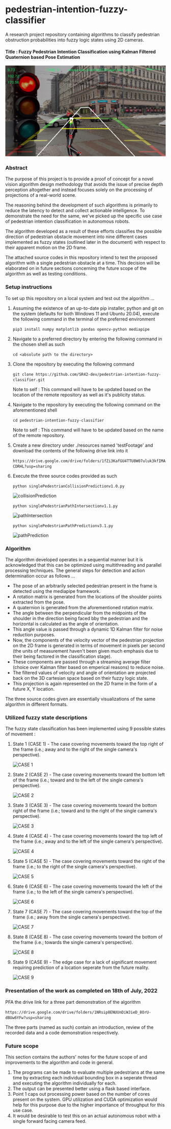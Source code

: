 # pedestrian-intention-fuzzy-classifier
A research project repository containing algorithms to classify pedestrian obstruction probabilities into fuzzy logic states using 2D cameras.

#### Title : Fuzzy Pedestrian Intention Classification using Kalman Filtered Quaternion based Pose Estimation

![Introduction](./resources/generalInformation/READMEGraphics/snapshot.JPG)

### Abstract 
The purpose of this project is to provide a proof of concept for a novel vision algorithm design methodology that avoids the issue of precise depth perception altogether and instead focuses solely on the processing of projections of a real-world scene.

The reasoning behind the development of such algorithms is primarily to reduce the latency to detect and collect actionable intelligence. To demonstrate the need for the same, we've picked up the specific use case of pedestrian intention classification in autonomous robots.

The algorithm developed as a result of these efforts classifies the possible direction of pedestrian obstacle movement into nine different cases implemented as fuzzy states (outlined later in the document) with respect to their apparent motion on the 2D frame. 

The attached source codes in this repository intend to test the proposed algorithm with a single pedestrian obstacle at a time. This decision will be elaborated on in future sections concerning the future scope of the algorithm as well as testing conditions.

### Setup instructions
To set up this repository on a local system and test out the algorithm ...

1. Assuming the existence of an up-to-date pip installer, python and git on the system (defaults for both Windows 11 and Ubuntu 20.04), execute the following command in the terminal of the preferred environment 

    ```pip3 install numpy matplotlib pandas opencv-python mediapipe ```


2. Navigate to a preferred directory by entering the following command in the chosen shell as such 

    ```cd <absolute path to the directory>```


3. Clone the repository by executing the following command 

    ```git clone https://github.com/SR42-dev/pedestrian-intention-fuzzy-classifier.git```
    
    Note to self : This command will have to be updated based on the location of the remote repository as well as it's publicity status.


4. Navigate to the repository by executing the following command on the aforementioned shell 

    ```cd pedestrian-intention-fuzzy-classifier```

    Note to self : This command will have to be updated based on the name of the remote repository.


5. Create a new directory under ./resources named 'testFootage' and download the contents of the following drive link into it 

   ```https://drive.google.com/drive/folders/1fZi3KafGU4TTU8W07uluk3kfIMACDRHL?usp=sharing```


6. Execute the three source codes provided as such 

   ```python singlePedestrianCollisionPredictionv1.0.py```


   ![collisionPrediction](./resources/generalInformation/READMEGraphics/collisionPredictionDemo.JPG)

   
   ```python singlePedestrianPathIntersectionv1.1.py```
   

   ![pathIntersection](./resources/generalInformation/READMEGraphics/pathIntersectionDemo.JPG)


   ```python singlePedestrianPathPredictionv3.1.py```


   ![pathPrediction](./resources/generalInformation/READMEGraphics/pathPredictionDemo.JPG)


### Algorithm

The algorithm developed operates in a sequential manner but it is acknowledged that this can be optimized using multithreading and parallel processing techniques.
The general steps for detection and action determination occur as follows ...

- The pose of an arbitrarily selected pedestrian present in the frame is detected using the mediapipe framework.
- A rotation matrix is generated from the locations of the shoulder points extracted from the pose.
- A quaternion is generated from the aforementioned rotation matrix.
- The angle between the perpendicular from the midpoints of the shoulder in the direction being faced bby the pedestrian and the horizontal is calculated as the angle of orientation.
- This angle value is passed through a dynamic 1D Kalman filter for noise reduction purposes.
- Now, the components of the velocity vector of the pedestrian projection on the 2D frame is generated in terms of movement in pixels per second (the units of measurement haven't been given much emphasis due to their being factored in the classification stage).
- These components are passed through a streaming average filter (choice over Kalman filter based on emperical reasons) to reduce noise.
- The filtered values of velocity and angle of orientation are projected back on the 3D cartesian space based on their fuzzy logic state.
- This projection is again represented on the 2D frame in the form of a future X, Y location.

The three source codes given are essentially visualizations of the same algorithm in different formats.

### Utilized fuzzy state descriptions 

The fuzzy state classification has been implemented using 9 possible states of movement :

1. State 1 (CASE 1) - The case covering movements toward the top right of the frame (i.e.; away and to the right of the single camera's perspective).
   

   ![CASE 1](./resources/generalInformation/READMEGraphics/case1.JPG)
   

2. State 2 (CASE 2) - The case covering movements toward the bottom left of the frame (i.e.; toward and to the left of the single camera's perspective).


   ![CASE 2](./resources/generalInformation/READMEGraphics/case2.JPG)
   

3. State 3 (CASE 3) - The case covering movements toward the bottom right of the frame (i.e.; toward and to the right of the single camera's perspective).


   ![CASE 3](./resources/generalInformation/READMEGraphics/case3.JPG)
   

4. State 4 (CASE 4) - The case covering movements toward the top left of the frame (i.e.; away and to the left of the single camera's perspective).


   ![CASE 4](./resources/generalInformation/READMEGraphics/case4.JPG)
   

5. State 5 (CASE 5) - The case covering movements toward the right of the frame (i.e.; to the right of the single camera's perspective).


   ![CASE 5](./resources/generalInformation/READMEGraphics/case5.JPG)
   

6. State 6 (CASE 6) - The case covering movements toward the left of the frame (i.e.; to the left of the single camera's perspective).


   ![CASE 6](./resources/generalInformation/READMEGraphics/case6.JPG)
   

7. State 7 (CASE 7) - The case covering movements toward the top of the frame (i.e.; away from the single camera's perspective).


   ![CASE 7](./resources/generalInformation/READMEGraphics/case7.JPG)
   

8. State 8 (CASE 8) - The case covering movements toward the bottom of the frame (i.e.; towards the single camera's perspective).


   ![CASE 8](./resources/generalInformation/READMEGraphics/case8.JPG)
   

9. State 9 (CASE 9) - The edge case for a lack of significant movement requiring prediction of a location seperate from the future reality.


   ![CASE 9](./resources/generalInformation/READMEGraphics/case9.JPG)
   

### Presentation of the work as completed on 18th of July, 2022

PFA the drive link for a three part demonstration of the algorithm 

```https://drive.google.com/drive/folders/1NRsip8ENUUnDiWJieD_8OrU-dBUw6YFw?usp=sharing```

The three parts (named as such) contain an introduction, review of the recorded data and a code demonstration respectively.

### Future scope 

This section contains the authors' notes for the future scope of and improvements to the algorithm and code in general.

1. The programs can be made to evaluate multiple pedestrians at the same time by extracting each individual bounding box in a seperate thread and executing the algorithm individually for each.
2. The output can be presented better using a flask based interface.
3. Point 1 caps out processing power based on the number of cores present on the system. GPU utilization and CUDA optimization would help for this purpose due to the higher importance of throughput for this use case.
4. It would be desirable to test this on an actual autonomous robot with a single forward facing camera feed.
